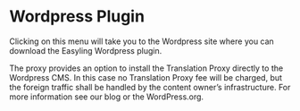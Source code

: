 # Wordpress Plugin

Clicking on this menu will take you to the Wordpress site where you
can download the Easyling Wordpress plugin.

The proxy provides an option to install the Translation Proxy directly
to the Wordpress CMS. In this case no Translation Proxy fee will be
charged, but the foreign traffic shall be handled by the content
owner’s infrastructure. For more information see our blog or the
WordPress.org.
